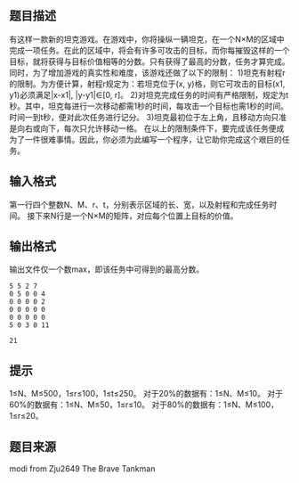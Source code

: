 


## 题目描述
有这样一款新的坦克游戏。在游戏中，你将操纵一辆坦克，在一个N×M的区域中完成一项任务。在此的区域中，将会有许多可攻击的目标，而你每摧毁这样的一个目标，就将获得与目标价值相等的分数。只有获得了最高的分数，任务才算完成。同时，为了增加游戏的真实性和难度，该游戏还做了以下的限制：
1)坦克有射程r的限制。为方便计算，射程r规定为：若坦克位于(x, y)格，则它可攻击的目标(x1, y1)必须满足|x-x1|, |y-y1|∈[0, r]。
2)对坦克完成任务的时间有严格限制，规定为t秒。其中，坦克每进行一次移动都需1秒的时间，每攻击一个目标也需1秒的时间。时间一到t秒，便对此次任务进行记分。
3)坦克最初位于左上角，且移动方向只准是向右或向下，每次只允许移动一格。
在以上的限制条件下，要完成该任务便成为了一件很难事情。因此，你必须为此编写一个程序，让它助你完成这个艰巨的任务。
## 输入格式
第一行四个整数N、M、r、t，分别表示区域的长、宽，以及射程和完成任务时间。
接下来N行是一个N×M的矩阵，对应每个位置上目标的价值。
## 输出格式
输出文件仅一个数max，即该任务中可得到的最高分数。

```input1
5 5 2 7
0 5 0 0 4
0 0 0 0 2
0 0 0 0 0
0 0 0 0 0
5 0 3 0 11

```
```output1
21
```

## 提示
1≤N、M≤500，1≤r≤100，1≤t≤250。
对于20%的数据有：1≤N、M≤10。
对于60%的数据有：1≤N、M≤50，1≤r≤10。
对于80%的数据有：1≤N、M≤100，1≤r≤20。
## 题目来源
modi from Zju2649 The Brave Tankman


